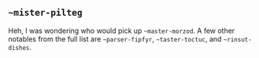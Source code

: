 ## `~mister-pilteg`
Heh, I was wondering who would pick up `~master-morzod`. A few other notables from the full list are `~parser-fipfyr`, `~taster-toctuc`, and `~rinsut-dishes`.